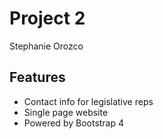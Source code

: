 # Project 2

Stephanie Orozco

## Features 

* Contact info for legislative reps
* Single page website
* Powered by Bootstrap 4